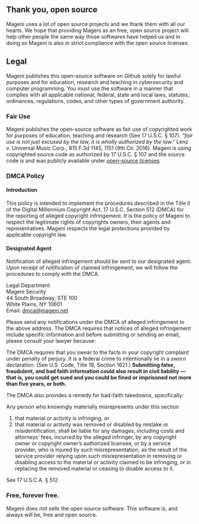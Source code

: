 ## Thank you, open source
Mageni uses a lot of open source projects and we thank them with all our hearts. We hope that providing Mageni as an free, open source project will help other people the same way those softwares have helped us and in doing so Mageni is also in strict compliance with the open source licenses. 

## Legal
Mageni publishes this open-source software on Github solely for lawful purposes and for education, research and teaching in cybersecurity and computer programming. You must use the software in a manner that complies with all applicable national, federal, state and local laws, statutes, ordinances, regulations, codes, and other types of government authority.

### Fair Use
Mageni publishes the open-source software as fair use of copyrighted work for purposes of education, teaching and research (See 17 U.S.C. § 107). *“fair use is not just excused by the law, it is wholly authorized by the law.”* Lenz v. Universal Music Corp., 815 F.3d 1145, 1151 (9th Cir. 2016). Mageni is using copyrighted source code as authorized by 17 U.S.C. § 107 and the source code is and was publicly available under <a href="https://opensource.org/licenses/alphabetical">open-source licenses</a>

### DMCA Policy

#### Introduction

This policy is intended to implement the procedures described in the Title II of the Digital Millennium Copyright Act, 17 U.S.C. Section 512 (DMCA) for the reporting of alleged copyright infringement. It is the policy of Mageni to respect the legitimate rights of copyrights owners, their agents and representatives. Mageni respects the legal protections provided by applicable copyright law. 

#### Designated Agent

Notification of alleged infringement should be sent to our designated agent. Upon receipt of notification of claimed infringement, we will follow the procedures to comply with the DMCA.

Legal Department<br />
Mageni Security<br />
44 South Broadway, STE 100<br />
White Plains, NY 10601<br />
Email: dmca@mageni.net

Please send any notifications under the DMCA of alleged infringement to the above address. The DMCA requires that notices of alleged infringement include specific information and before submitting or sending an email, please consult your lawyer because:

The DMCA requires that you swear to the facts in your copyright complaint under penalty of perjury. It is a federal crime to intentionally lie in a sworn declaration. (See U.S. Code, Title 18, Section 1621.) **Submitting false, fraudulent, and bad faith information could also result in civil liability — that is, you could get sued and you could be fined or imprisoned not more than five years, or both.**

The DMCA also provides a remedy for bad-faith takedowns, specifically:

Any person who knowingly materially misrepresents under this section

1. that material or activity is infringing, or
2. that material or activity was removed or disabled by mistake or misidentification, shall be liable for any damages, including costs and attorneys’ fees, incurred by the alleged infringer, by any copyright owner or copyright owner’s authorized licensee, or by a service provider, who is injured by such misrepresentation, as the result of the service provider relying upon such misrepresentation in removing or disabling access to the material or activity claimed to be infringing, or in replacing the removed material or ceasing to disable access to it.

See 17 U.S.C.A. § 512

### Free, forever free.

Mageni does not sells the open source software. This software is, and always will be, free and open source.

<!--

# About

🙋‍♀️ A short introduction - what is your organization all about?
🌈 Contribution guidelines - how can the community get involved?
👩‍💻 Useful resources - where can the community find your docs? Is there anything else the community should know?
🍿 Fun facts - what does your team eat for breakfast?
🧙 Remember, you can do mighty things with the power of [Markdown](https://docs.github.com/github/writing-on-github/getting-started-with-writing-and-formatting-on-github/basic-writing-and-formatting-syntax)
-->
